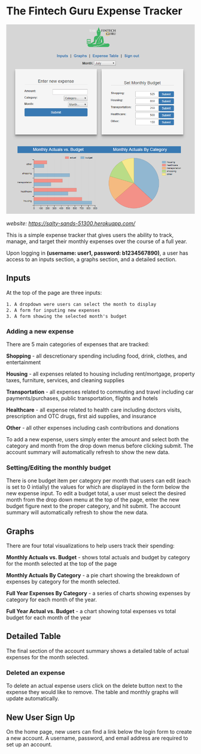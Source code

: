 # The Fintech Guru Expense Tracker

![Screenshot of account page](screenshot.png)

*website: https://salty-sands-51300.herokuapp.com/*

This is a simple expense tracker that gives users the ability
to track, manage, and target their monthly expenses over the course
of a full year.

Upon logging in **(username: user1, password: b1234567890)**, a user has
access to an inputs section, a graphs section, and a detailed section.

## Inputs

At the top of the page are three inputs:

    1. A dropdown were users can select the month to display
    2. A form for inputing new expenses
    3. A form showing the selected month's budget

### Adding a new expense 

There are 5 main categories of expenses that are tracked:

**Shopping** - all descretionary spending including food, drink, 
clothes, and entertainment

**Housing** - all expenses related to housing including rent/mortgage, 
property taxes, furniture, services, and cleaning supplies

**Transportation** - all expenses related to commuting and travel including
car payments/purchases, public transportation, flights and hotels

**Healthcare** - all expense related to health care including doctors visits, 
prescription and OTC drugs, first aid supplies, and insurance

**Other** - all other expenses including cash contributions and donations

To add a new expense, users simply enter the amount and select both the category and month 
from the drop down menus before clicking submit. The account summary will automatically 
refresh to show the new data.

### Setting/Editing the monthly budget

There is one budget item per category per month that users can edit (each is set to 0 intially) 
the values for which are displayed in the form below the new expense input. To edit a budget total,
a user must select the desired month from the drop down menu at the top of the page, enter the new
budget figure next to the proper category, and hit submit. The account summary will automatically
refresh to show the new data. 

## Graphs

There are four total visualizations to help users track their spending:

**Monthly Actuals vs. Budget** - shows total actuals and budget by category
for the month selected at the top of the page

**Monthly Actuals By Category** - a pie chart showing the breakdown of expenses
by category for the month selected.

**Full Year Expenses By Category** - a series of charts showing expenses by 
category for each month of the year.

**Full Year Actual vs. Budget** - a chart showing total expenses vs total 
budget for each month of the year

## Detailed Table

The final section of the account summary shows a detailed table of actual expenses
for the month selected. 

### Deleted an expense

To delete an actual expense users click on the delete button next to the expense 
they would like to remove. The table and monthly graphs will update automatically.

## New User Sign Up

On the home page, new users can find a link below the login form to create a new
account. A username, password, and email address are required to set up an account.


